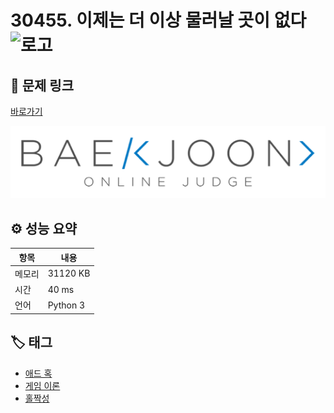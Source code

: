 # 30455. 이제는 더 이상 물러날 곳이 없다 <img src="https://d2gd6pc034wcta.cloudfront.net/tier/5.svg" alt="로고" height="32" style="vertical-align: middle;" />

## 🔗 문제 링크

[바로가기](https://www.acmicpc.net/problem/30455)

![백준 로고](../../images/boj.png)

## ⚙️ 성능 요약

| 항목   | 내용     |
| ------ | -------- |
| 메모리 | 31120 KB |
| 시간   | 40 ms    |
| 언어   | Python 3 |

## 🏷️ 태그

- [애드 혹](https://www.acmicpc.net/problemset?sort=ac_desc&algo=109)
- [게임 이론](https://www.acmicpc.net/problemset?sort=ac_desc&algo=140)
- [홀짝성](https://www.acmicpc.net/problemset?sort=ac_desc&algo=230)
